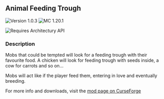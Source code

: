 ## Animal Feeding Trough

![Version 1.0.3](https://img.shields.io/badge/Version-1.0.3-brightgreen)
![MC 1.20.1](https://img.shields.io/badge/Minecraft-1.20.1-blue)

![Requires Architectury API](https://i.imgur.com/VLsMyfv.png)

### Description
Mobs that could be tempted will look for a feeding trough with their favourite food. A chicken will look for feeding trough with seeds inside, a cow for carrots and so on...

Mobs will act like if the player feed them, entering in love and eventually breeding.

For more info and downloads, visit the [mod page on CurseForge](https://www.curseforge.com/minecraft/mc-mods/animal-feeding-trough)
